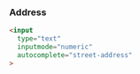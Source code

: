 ### Address

```html
<input
  type="text"
  inputmode="numeric"
  autocomplete="street-address"
>
```
